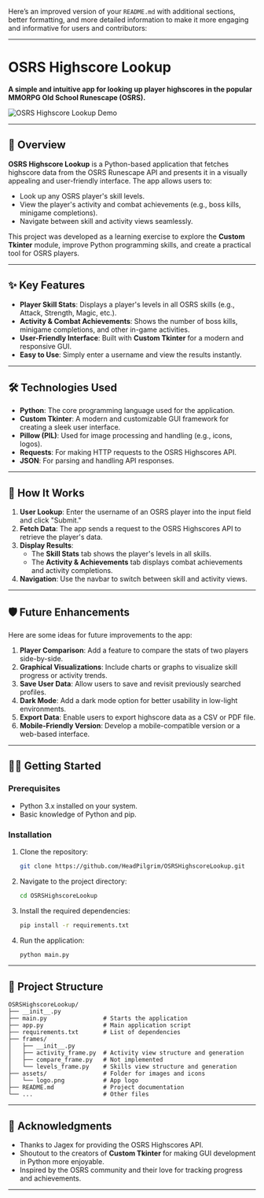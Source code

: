 Here’s an improved version of your `README.md` with additional sections, better formatting, and more detailed information to make it more engaging and informative for users and contributors:

---

# OSRS Highscore Lookup

**A simple and intuitive app for looking up player highscores in the popular MMORPG Old School Runescape (OSRS).**

![OSRS Highscore Lookup Demo](https://i.imgur.com/nL2UJ5C.gif)


---

## 🚀 Overview

**OSRS Highscore Lookup** is a Python-based application that fetches highscore data from the OSRS Runescape API and presents it in a visually appealing and user-friendly interface. The app allows users to:

- Look up any OSRS player's skill levels.
- View the player's activity and combat achievements (e.g., boss kills, minigame completions).
- Navigate between skill and activity views seamlessly.

This project was developed as a learning exercise to explore the **Custom Tkinter** module, improve Python programming skills, and create a practical tool for OSRS players.

---

## ✨ Key Features

- **Player Skill Stats**: Displays a player's levels in all OSRS skills (e.g., Attack, Strength, Magic, etc.).
- **Activity & Combat Achievements**: Shows the number of boss kills, minigame completions, and other in-game activities.
- **User-Friendly Interface**: Built with **Custom Tkinter** for a modern and responsive GUI.
- **Easy to Use**: Simply enter a username and view the results instantly.

---

## 🛠️ Technologies Used

- **Python**: The core programming language used for the application.
- **Custom Tkinter**: A modern and customizable GUI framework for creating a sleek user interface.
- **Pillow (PIL)**: Used for image processing and handling (e.g., icons, logos).
- **Requests**: For making HTTP requests to the OSRS Highscores API.
- **JSON**: For parsing and handling API responses.

---

## 🚀 How It Works

1. **User Lookup**: Enter the username of an OSRS player into the input field and click "Submit."
2. **Fetch Data**: The app sends a request to the OSRS Highscores API to retrieve the player's data.
3. **Display Results**:
   - The **Skill Stats** tab shows the player's levels in all skills.
   - The **Activity & Achievements** tab displays combat achievements and activity completions.
4. **Navigation**: Use the navbar to switch between skill and activity views.

---

## 🛡️ Future Enhancements

Here are some ideas for future improvements to the app:

1. **Player Comparison**: Add a feature to compare the stats of two players side-by-side.
2. **Graphical Visualizations**: Include charts or graphs to visualize skill progress or activity trends.
3. **Save User Data**: Allow users to save and revisit previously searched profiles.
4. **Dark Mode**: Add a dark mode option for better usability in low-light environments.
5. **Export Data**: Enable users to export highscore data as a CSV or PDF file.
6. **Mobile-Friendly Version**: Develop a mobile-compatible version or a web-based interface.

---

## 🧑‍💻 Getting Started

### Prerequisites

- Python 3.x installed on your system.
- Basic knowledge of Python and pip.

### Installation

1. Clone the repository:
   ```bash
   git clone https://github.com/HeadPilgrim/OSRSHighscoreLookup.git
   ```
2. Navigate to the project directory:
   ```bash
   cd OSRSHighscoreLookup
   ```
3. Install the required dependencies:
   ```bash
   pip install -r requirements.txt
   ```
4. Run the application:
   ```bash
   python main.py
   ```

---

## 📂 Project Structure

```
OSRSHighscoreLookup/
├── __init__.py
├── main.py                # Starts the application
├── app.py                 # Main application script
├── requirements.txt       # List of dependencies
├── frames/
│   ├── __init__.py
│   ├── activity_frame.py  # Activity view structure and generation 
│   ├── compare_frame.py   # Not implemented
│   └── levels_frame.py    # Skills view structure and generation
├── assets/                # Folder for images and icons
│   └── logo.png           # App logo
├── README.md              # Project documentation
└── ...                    # Other files
```

---

## 🙏 Acknowledgments

- Thanks to Jagex for providing the OSRS Highscores API.
- Shoutout to the creators of **Custom Tkinter** for making GUI development in Python more enjoyable.
- Inspired by the OSRS community and their love for tracking progress and achievements.

---
